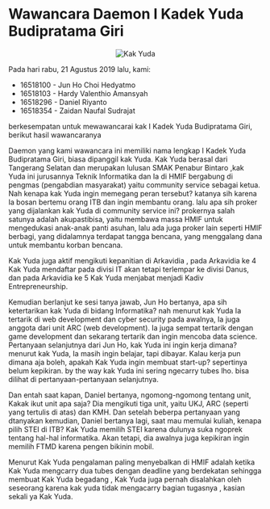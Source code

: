 # Wawancara Daemon I Kadek Yuda Budipratama Giri

<p align="center">
  <img src="16518100-16518103-16518296-16518354.jpg" alt="Kak Yuda"/>
</p>

Pada hari rabu, 21 Agustus 2019 lalu, kami:
- 16518100 - Jun Ho Choi Hedyatmo
- 16518103 - Hardy Valenthio Amansyah
- 16518296 - Daniel Riyanto
- 16518354 - Zaidan Naufal Sudrajat

berkesempatan untuk mewawancarai kak I Kadek Yuda Budipratama Giri, berikut hasil wawancaranya

Daemon yang kami wawancara ini memiliki nama lengkap I Kadek Yuda Budipratama Giri, biasa dipanggil kak Yuda. Kak Yuda berasal dari Tangerang Selatan dan merupakan lulusan SMAK Penabur Bintaro ,kak Yuda ini jurusannya Teknik Informatika
dan Ia di HMIF bergabung di pengmas (pengabdian masyarakat) yaitu community service sebagai ketua. Nah kenapa kak Yuda ingin memegang peran tersebut?
katanya sih karena Ia bosan bertemu orang ITB dan ingin membantu orang. lalu apa sih proker yang dijalankan kak Yuda di community service ini? prokernya salah satunya
adalah akupastibisa, yaitu membawa massa HMIF untuk mengedukasi anak-anak panti asuhan, lalu ada juga proker lain seperti HMIF berbagi, yang didalamnya
terdapat tangga bencana, yang menggalang dana untuk membantu korban bencana.

Kak Yuda juga aktif mengikuti kepanitian di Arkavidia , pada Arkavidia ke 4 Kak Yuda mendaftar pada divisi IT akan tetapi terlempar ke divisi Danus, dan pada Arkavidia ke 5 Kak Yuda menjabat menjadi Kadiv Entrepreneurship.

Kemudian berlanjut ke sesi tanya jawab, Jun Ho bertanya, apa sih ketertarikan kak Yuda di bidang Informatika? nah menurut kak Yuda Ia tertarik di web development
dan cyber security pada awalnya, Ia juga anggota dari unit ARC (web development). Ia juga sempat tertarik dengan game development dan sekarang tertarik
dan ingin mencoba data science. Pertanyaan selanjutnya dari Jun Ho, kak Yuda ini ingin kerja dimana? menurut kak Yuda, Ia masih ingin belajar, tapi dibayar.
Kalau kerja pun dimana aja boleh, apakah Kak Yuda ingin membuat start-up? sepertinya belum kepikiran. by the way kak Yuda ini sering ngecarry tubes lho. bisa dilihat
di pertanyaan-pertanyaan selanjutnya.

Dan entah saat kapan, Daniel bertanya, ngomong-ngomong tentang unit, Kakak ikut unit apa saja? Dia mengikuti tiga unit, yaitu UKJ, ARC
(seperti yang tertulis di atas) dan KMH. Dan setelah beberpa pertanyaan yang dtanyakan kemudian, Daniel bertanya lagi, saat mau
memulai kuliah, kenapa pilih STEI di ITB? Kak Yuda memilih STEI karena dulunya suka ngoprek tentang hal-hal informatika. Akan tetapi,
dia awalnya juga kepikiran ingin memilih FTMD karena pengen bikinin mobil.

Menurut Kak Yuda pengalaman paling menyebalkan di HMIF adalah ketika Kak Yuda mengcarry dua tubes dengan deadline yang berdekatan sehingga membuat Kak Yuda begadang , Kak Yuda juga pernah disalahkan oleh seseorang karena kak yuda tidak mengacarry bagian tugasnya , kasian sekali ya Kak Yuda.




